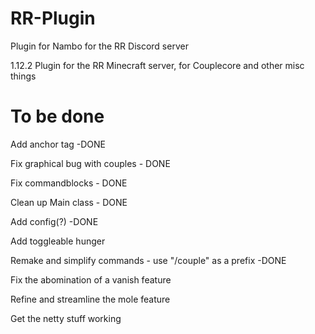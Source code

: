 # RR-Plugin
Plugin for Nambo for the RR Discord server

1.12.2 Plugin for the RR Minecraft server, for Couplecore and other misc things

# To be done

Add anchor tag -DONE

Fix graphical bug with couples - DONE

Fix commandblocks - DONE

Clean up Main class - DONE

Add config(?) -DONE

Add toggleable hunger

Remake and simplify commands - use "/couple"  as a prefix -DONE

Fix the abomination of a vanish feature

Refine and streamline the mole feature

Get the netty stuff working